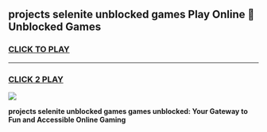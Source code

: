 
## projects selenite unblocked games Play Online 👋 Unblocked Games
<h3>
<a href="https://premium.freeplayer.one?title=projects_selenite_unblocked_games&ref=19F">CLICK TO PLAY</a></h3>
<hr>

<h3>
<a href="https://premium.freeplayer.one?title=projects_selenite_unblocked_games&ref=19F">CLICK 2 PLAY</a>
  
</h3>

<a href="https://premium.freeplayer.one?title=projects_selenite_unblocked_games&ref=19F"><img src="https://clearcache.store/games.png"></a>


**projects selenite unblocked games games unblocked: Your Gateway to Fun and Accessible Online Gaming**
